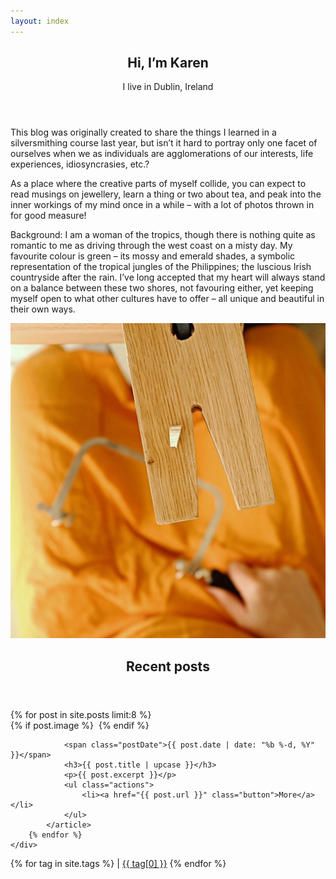 ```yaml
---
layout: index
---
```

<!-- Banner -->
<section id="banner">
    <div class="content">
        <header>
            <h1>Hi, I’m Karen</h1>
            <p> I live in Dublin, Ireland</p>
        </header>
        <p>This blog was originally created to share the things I learned in a silversmithing course last year, but isn’t it hard to portray only one facet of ourselves when we as individuals are agglomerations of our interests, life experiences, idiosyncrasies, etc.?</p>
		<p>As a place where the creative parts of myself collide, you can expect to read musings on jewellery, learn a thing or two about tea, and peak into the inner workings of my mind once in a while – with a lot of photos thrown in for good measure!</p>
		<p> Background: I am a woman of the tropics, though there is nothing quite as romantic to me as driving through the west coast on a misty day. My favourite colour is green – its mossy and emerald shades, a symbolic representation of the tropical jungles of the Philippines; the luscious Irish countryside after the rain. I’ve long accepted that my heart will always stand on a balance between these two shores, not favouring either, yet keeping myself open to what other cultures have to offer – all unique and beautiful in their own ways.</p>
    </div>
    <span class="image object">
        <img src="assets/images/themakerarchive-welcome.jpg" alt="" />
    </span>
</section>

<!-- Section -->
<section>
	<header class="major">
		<h2>Recent posts</h2>
	</header>
	<div class="posts">
		{% for post in site.posts limit:8 %}
			<article>
			    {% if post.image %}
					<a href="{{ post.url }}" class="image"><img src="{{ post.image | absolute_url }}" alt="" /></a>	
				{% endif %}

				<span class="postDate">{{ post.date | date: "%b %-d, %Y" }}</span>
				<h3>{{ post.title | upcase }}</h3>
				<p>{{ post.excerpt }}</p>
				<ul class="actions">
					<li><a href="{{ post.url }}" class="button">More</a></li>
				</ul>
			</article>
		{% endfor %}
	</div>
</section>

<p>
	<a class="icon fa-tags" href="{{ 'elements.html' | absolute_url }}"></a>
    {% for tag in site.tags %}
	<span>  |  </span>
    <a href="/tags/{{ tag[0] | slugify}}" 
    style="font-size: {{ tag[1] | size | times: 2 | plus: 10 }}px">{{ tag[0] }}</a>
    {% endfor %}
</p>
